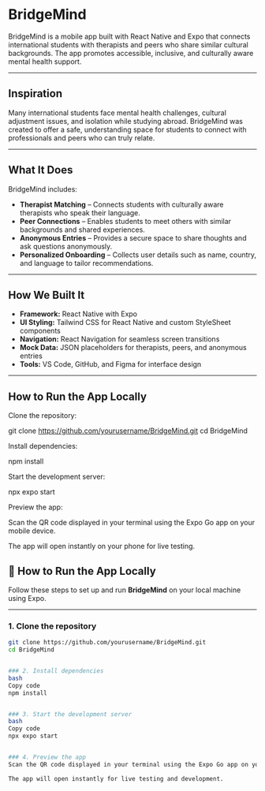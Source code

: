# BridgeMind

BridgeMind is a mobile app built with React Native and Expo that connects international students with therapists and peers who share similar cultural backgrounds. The app promotes accessible, inclusive, and culturally aware mental health support.

---

## Inspiration
Many international students face mental health challenges, cultural adjustment issues, and isolation while studying abroad. BridgeMind was created to offer a safe, understanding space for students to connect with professionals and peers who can truly relate.

---

## What It Does
BridgeMind includes:
- **Therapist Matching** – Connects students with culturally aware therapists who speak their language.  
- **Peer Connections** – Enables students to meet others with similar backgrounds and shared experiences.  
- **Anonymous Entries** – Provides a secure space to share thoughts and ask questions anonymously.  
- **Personalized Onboarding** – Collects user details such as name, country, and language to tailor recommendations.  

---

## How We Built It
- **Framework:** React Native with Expo  
- **UI Styling:** Tailwind CSS for React Native and custom StyleSheet components  
- **Navigation:** React Navigation for seamless screen transitions  
- **Mock Data:** JSON placeholders for therapists, peers, and anonymous entries  
- **Tools:** VS Code, GitHub, and Figma for interface design  

---

## How to Run the App Locally

Clone the repository:

git clone https://github.com/yourusername/BridgeMind.git
cd BridgeMind


Install dependencies:

npm install


Start the development server:

npx expo start


Preview the app:

Scan the QR code displayed in your terminal using the Expo Go app on your mobile device.

The app will open instantly on your phone for live testing.

## 🧠 How to Run the App Locally

Follow these steps to set up and run **BridgeMind** on your local machine using Expo.

---

### 1. Clone the repository
```bash
git clone https://github.com/yourusername/BridgeMind.git
cd BridgeMind


### 2. Install dependencies
bash
Copy code
npm install


### 3. Start the development server
bash
Copy code
npx expo start


### 4. Preview the app
Scan the QR code displayed in your terminal using the Expo Go app on your mobile device.

The app will open instantly for live testing and development.
